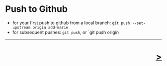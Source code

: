 # Push to Github

* for your first push to github from a local branch: `git push --set-upstream origin add-marie`
* for subsequent pushes: `git push`, or `git push origin <branch-name>

---

<h1 style='text-align: right;'> <a href="./13.md">></a> </h1>
